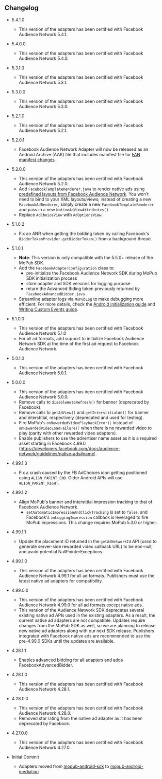 ## Changelog
 * 5.4.1.0
    * This version of the adapters has been certified with Facebook Audience Network 5.4.1.

 * 5.4.0.0
    * This version of the adapters has been certified with Facebook Audience Network 5.4.0.

 * 5.3.1.0
    * This version of the adapters has been certified with Facebook Audience Network 5.3.1.

 * 5.3.0.0
    * This version of the adapters has been certified with Facebook Audience Network 5.3.0.

 * 5.2.1.0
    * This version of the adapters has been certified with Facebook Audience Network 5.2.1.

 * 5.2.0.1
    * Facebook Audience Network Adapter will now be released as an Android Archive (AAR) file that includes manifest file for [FAN manifest changes](https://developers.facebook.com/docs/audience-network/android-interstitial/).

  * 5.2.0.0
    * This version of the adapters has been certified with Facebook Audience Network 5.2.0. 
    * Add `FacebookTemplateRenderer.java` to render native ads using [predefined layouts from Facebook Audience Network](https://developers.facebook.com/docs/audience-network/android/nativeadtemplate). You won't need to bind to your XML layouts/views; instead of creating a new `FacebookAdRenderer`, simply create a new `FacebookTemplateRenderer` and pass in a new `NativeAdViewAttributes()`.
    * Replace `AdChoiceView` with `AdOptionsView`.

  * 5.1.0.2
    * Fix an ANR when getting the bidding token by calling Facebook's `BidderTokenProvider.getBidderToken()` from a background thread.

  * 5.1.0.1
    * **Note**: This version is only compatible with the 5.5.0+ release of the MoPub SDK.
    * Add the `FacebookAdapterConfiguration` class to: 
         * pre-initialize the Facebook Audience Network SDK during MoPub SDK initialization process
         * store adapter and SDK versions for logging purpose
         * return the Advanced Biding token previously returned by `FacebookAdvancedBidder.java`
    * Streamline adapter logs via `MoPubLog` to make debugging more efficient. For more details, check the [Android Initialization guide](https://developers.mopub.com/docs/android/initialization/) and [Writing Custom Events guide](https://developers.mopub.com/docs/android/custom-events/).

  * 5.1.0.0
    * This version of the adapters has been certified with Facebook Audience Network 5.1.0
    * For all ad formats, add support to initialize Facebook Audience Network SDK at the time of the first ad request to Facebook Audience Network.
 
  * 5.0.1.0
    * This version of the adapters has been certified with Facebook Audience Network 5.0.1.

  * 5.0.0.0
    * This version of the adapters has been certified with Facebook Audience Network 5.0.0.
    * Remove calls to `disableAutoRefresh()` for banner (deprecated by Facebook).
    * Remove calls to `getAdView()` and `getInterstitialAd()` for banner and interstitial, respectively (deprecated and used for testing).
    * Fire MoPub's `onRewardedVideoPlaybackError()` instead of `onRewardedVideoLoadFailure()` when there is no rewarded video to play (parity with other rewarded video adapters).
    * Enable publishers to use the advertiser name asset as it is a required asset starting in Facebook 4.99.0 (https://developers.facebook.com/docs/audience-network/guidelines/native-ads#name).

  * 4.99.1.3
    * Fix a crash caused by the FB AdChoices icon getting positioned using `ALIGN_PARENT_END`. Older Android APIs will use `ALIGN_PARENT_RIGHT`.

  * 4.99.1.2
    * Align MoPub's banner and interstitial impression tracking to that of Facebook Audience Network.
        * `setAutomaticImpressionAndClickTracking` is set to `false`, and Facebook's `onLoggingImpression` callback is leveraged to fire MoPub impressions. This change requires MoPub 5.3.0 or higher.

  * 4.99.1.1
    * Update the placement ID returned in the `getAdNetworkId` API (used to generate server-side rewarded video callback URL) to be non-null, and avoid potential NullPointerExceptions.

  * 4.99.1.0
    * This version of the adapters has been certified with Facebook Audience Network 4.99.1 for all ad formats. Publishers must use the latest native ad adapters for compatibility.

  * 4.99.0.0
    * This version of the adapters has been certified with Facebook Audience Network 4.99.0 for all ad formats except native ads.
    * This version of the Audience Network SDK deprecates several existing native ad APIs used in the existing adapters. As a result, the current native ad adapters are not compatible. Updates require changes from the MoPub SDK as well, so we are planning to release new native ad adapters along with our next SDK release. Publishers integrated with Facebook native ads are recommended to use the pre-4.99.0 SDKs until the updates are available.

  * 4.28.1.1
    * Enables advanced bidding for all adapters and adds FacebookAdvancedBidder.

  * 4.28.1.0
    * This version of the adapters has been certified with Facebook Audience Network 4.28.1.

  * 4.28.0.0
    * This version of the adapters has been certified with Facebook Audience Network 4.28.0.
	* Removed star rating from the native ad adapter as it has been deprecated by Facebook.

  * 4.27.0.0
    * This version of the adapters has been certified with Facebook Audience Network 4.27.0.

  * Initial Commit
    * Adapters moved from [mopub-android-sdk](https://github.com/mopub/mopub-android-sdk) to [mopub-android-mediation](https://github.com/mopub/mopub-android-mediation/)
